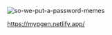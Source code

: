 ![so-we-put-a-password-memes](https://github.com/user-attachments/assets/c925863b-5dc4-4916-8f8e-c8cd325c6215)

https://mypgen.netlify.app/
